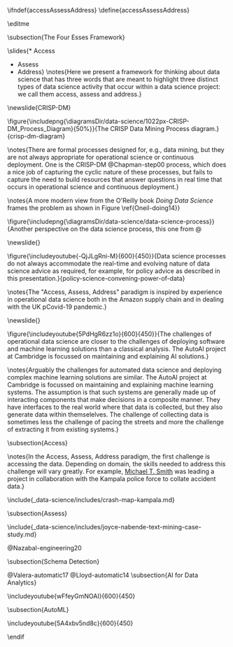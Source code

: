\ifndef{accessAssessAddress}
\define{accessAssessAddress}


\editme

\subsection{The Four Esses Framework}

\slides{* Access
* Assess
* Address}
\notes{Here we present a framework for thinking about data science that has three words that are meant to highlight three distinct types of data science activity that occur within a data science project: we call them access, assess and address.}

\newslide{CRISP-DM}

\figure{\includepng{\diagramsDir/data-science/1022px-CRISP-DM_Process_Diagram}{50%}}{The CRISP Data Mining Process diagram.}{crisp-dm-diagram}

\notes{There are formal processes designed for, e.g., data mining, but they are not always appropriate for operational science or continuous deployment. One is the CRISP-DM @Chapman-step00 process, which does a nice job of capturing the cyclic nature of these processes, but fails to capture the need to build resources that answer questions in real time that occurs in operational science and continuous deployment.}

\notes{A more modern view from the O'Reilly book *Doing Data Science* frames the problem as shown in Figure \ref{Oneil-doing14}}

\figure{\includepng{\diagramsDir/data-science/data-science-process}}{Another perspective on the data science process, this one from @

\newslide{}

\figure{\includeyoutube{-QjJLgRni-M}{600}{450}}{Data science processes do not always accommodate the real-time and evolving nature of data science advice as required, for example, for policy advice as described in this presentation.}{policy-science-convening-power-of-data}

\notes{The "Access, Assess, Address" paradigm is inspired by experience in operational data science both in the Amazon supply chain and in dealing with the UK pCovid-19 pandemic.}

\newslide{}

\figure{\includeyoutube{5PdHgR6zz1o}{600}{450}}{The challenges of operational data science are closer to the challenges of deploying software and machine learning solutions than a classical analysis. The AutoAI project at Cambridge is focussed on maintaining and explaining AI solutions.} 

\notes{Arguably the challenges for automated data science and deploying complex machine learning solutions are similar. The AutoAI project at Cambridge is focussed on maintaining and explaining machine learning systems. The assumption is that such systems are generally made up of interacting components that make decisions in a composite manner. They have interfaces to the real world where that data is collected, but they also generate data within themselelves. The challenge of collecting data is sometimes less the challenge of pacing the streets and more the challenge of extracting it from existing systems.}

\subsection{Access}

\notes{In the Access, Assess, Address paradigm, the first challenge is accessing the data. Depending on domain, the skills needed to address this challenge will vary greatly. For example, [Michael T. Smith](https://www.sheffield.ac.uk/dcs/people/academic/michael-smith) was leading a project in collaboration with the Kampala police force to collate accident data.}

\include{_data-science/includes/crash-map-kampala.md}


\subsection{Assess}

\include{_data-science/includes/joyce-nabende-text-mining-case-study.md}

@Nazabal-engineering20

\subsection{Schema Detection}

@Valera-automatic17
@Lloyd-automatic14
\subsection{AI for Data Analytics}

\includeyoutube{wFfeyGmNOAI}{600}{450}


\subsection{AutoML}

\includeyoutube{5A4xbv5nd8c}{600}{450}

\endif
